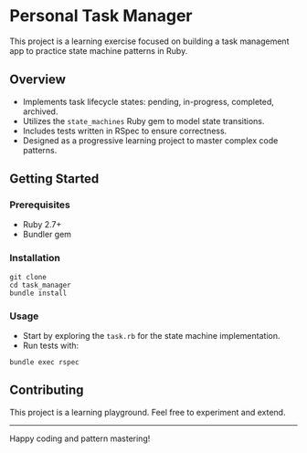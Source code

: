 # Personal Task Manager

This project is a learning exercise focused on building a task management app to practice state machine patterns in Ruby.

## Overview

- Implements task lifecycle states: pending, in-progress, completed, archived.
- Utilizes the `state_machines` Ruby gem to model state transitions.
- Includes tests written in RSpec to ensure correctness.
- Designed as a progressive learning project to master complex code patterns.

## Getting Started

### Prerequisites

- Ruby 2.7+
- Bundler gem

### Installation

```
git clone
cd task_manager
bundle install
```

### Usage

- Start by exploring the `task.rb` for the state machine implementation.
- Run tests with:

```
bundle exec rspec
```

## Contributing

This project is a learning playground. Feel free to experiment and extend.

---

Happy coding and pattern mastering!
